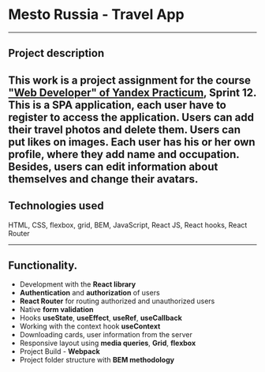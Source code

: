 # Mesto Russia - Travel App
---
## Project description
This work is a project assignment for the course ["Web Developer" of Yandex Practicum](https://practicum.yandex.ru/web/), Sprint 12. This is a SPA application, each user have to register to access the application. Users can add their travel photos and delete them. Users can put likes on images. Each user has his or her own profile, where they add name and occupation. Besides, users can edit information about themselves and change their avatars.
---

## Technologies used
HTML, CSS, flexbox, grid, BEM, JavaScript, React JS, React hooks, React Router

---
## Functionality.
* Development with the __React library__
* __Authentication__ and __authorization__ of users
* __React Router__ for routing authorized and unauthorized users
* Native __form validation__
* Hooks __useState__, __useEffect__, __useRef__, __useCallback__
* Working with the context hook __useContext__
* Downloading cards, user information from the server
* Responsive layout using __media queries__, __Grid__, __flexbox__
* Project Build - __Webpack__
* Project folder structure with __BEM methodology__
